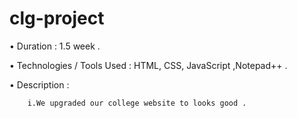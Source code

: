 # clg-project
•	Duration : 1.5 week .

•	Technologies / Tools Used : HTML, CSS, JavaScript ,Notepad++ .

•	Description : 

		i.We upgraded our college website to looks good . 
		
